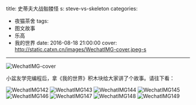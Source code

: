 title: 史蒂夫大战骷髅怪
s: steve-vs-skeleton
categories: 
- 夜猫茶舍
tags: 
- 图文故事
- 乐高
- 我的世界
date: 2016-08-18 21:00:00
cover: http://static.catxn.cn/images/WechatIMG-cover.jpeg-s

---
![WechatIMG-cover](http://static.catxn.cn/images/WechatIMG-cover.jpeg-s)

小盆友学完编程后，拿《我的世界》积木块给大家讲了个故事。请往下看：

<!-- more -->

![WechatIMG142](http://static.catxn.cn/images/WechatIMG142.jpeg-s)
![WechatIMG143](http://static.catxn.cn/images/WechatIMG143.jpeg-s)
![WechatIMG144](http://static.catxn.cn/images/WechatIMG144.jpeg-s)
![WechatIMG145](http://static.catxn.cn/images/WechatIMG145.jpeg-s)
![WechatIMG146](http://static.catxn.cn/images/WechatIMG146.jpeg-s)
![WechatIMG147](http://static.catxn.cn/images/WechatIMG147.jpeg-s)
![WechatIMG148](http://static.catxn.cn/images/WechatIMG148.jpeg-s)
![WechatIMG149](http://static.catxn.cn/images/WechatIMG149.jpeg-s)


